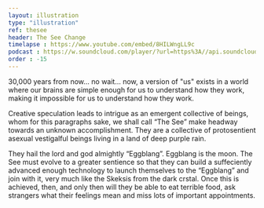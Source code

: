 ```yaml
---
layout: illustration
type: "illustration"
ref: thesee
header: The See Change
timelapse : https://www.youtube.com/embed/8HILWngLL9c
podcast : https://w.soundcloud.com/player/?url=https%3A//api.soundcloud.com/tracks/247961744
order : -15
---
```



30,000 years from now...  no wait... now, a version of "us" exists in a world where our brains are simple enough for us to understand how they work, making it impossible for us to understand how they work. 

Creative speculation leads to intrigue as an emergent collective of beings, whom for this paragraphs sake, we shall call “The See” make headway towards an unknown accomplishment. They are a collective of protosentient asexual vestigalful beings living in a land of deep purple rain.

They hail the lord and god almightly “Eggblang”. Eggblang is the moon. The See must evolve to a greater sentience so that they can build a suffeciently advanced enough technology to launch themselves to the “Eggblang” and join with it, very much like the Skeksis from the dark crstal. Once this is achieved, then, and only then will they be able to eat terrible food, ask strangers what their feelings mean and miss lots of important appointments.


